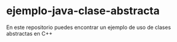 # ejemplo-java-clase-abstracta
En este repositorio puedes encontrar un ejemplo de uso de clases abstractas en C++
